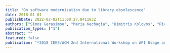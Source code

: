 ```yaml
---
title: "On software modernisation due to library obsolescence"
date: 2018-01-01
publishDate: 2022-02-02T11:00:27.841183Z
authors: ["Simos Gerasimou", "Maria Kechagia", "Dimitris Kolovos", "Richard Paige", "Georgios Gousios"]
publication_types: ["1"]
abstract: ""
featured: false
publication: "*2018 IEEE/ACM 2nd International Workshop on API Usage and Evolution (WAPI)*"
---
```


